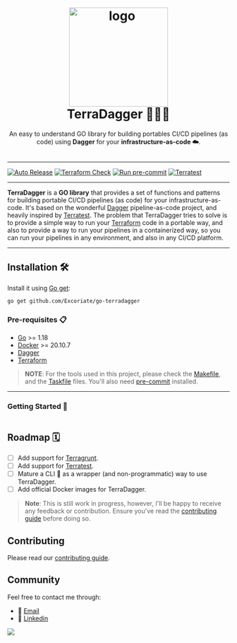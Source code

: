 <h1 align="center">
  <img alt="logo" src="https://dagger.io/img/astronaut.png" width="224px"/><br/>
  TerraDagger 👨🏻‍🚀
</h1>
<p align="center">An easy to understand GO library for building portables CI/CD pipelines (as code) using <b>Dagger</b> for your <b> infrastructure-as-code ☁️</b>.<br/><br/>

---

[![Auto Release](https://github.com/Excoriate/vault-labs/actions/workflows/release.yml/badge.svg)](https://github.com/Excoriate/vault-labs/actions/workflows/release.yml)
[![Terraform Check](https://github.com/Excoriate/terraform-registry-aws-accounts-creator/actions/workflows/ci-check-terraform.yml/badge.svg)](https://github.com/Excoriate/terraform-registry-aws-accounts-creator/actions/workflows/ci-check-terraform.yml)
[![Run pre-commit](https://github.com/Excoriate/terraform-registry-aws-accounts-creator/actions/workflows/ci-check-precommit.yml/badge.svg)](https://github.com/Excoriate/terraform-registry-aws-accounts-creator/actions/workflows/ci-check-precommit.yml)
[![Terratest](https://github.com/Excoriate/terraform-registry-aws-accounts-creator/actions/workflows/ci-pr-terratest.yml/badge.svg)](https://github.com/Excoriate/terraform-registry-aws-accounts-creator/actions/workflows/ci-pr-terratest.yml)

---
**TerraDagger** is a **GO library** that provides a set of functions and patterns for building portable CI/CD pipelines (as code) for your infrastructure-as-code. It's based on the wonderful [Dagger](https://dagger.io) pipeline-as-code project, and heavily inspired by [Terratest](https://terratest.gruntwork.io). The problem that TerraDagger tries to solve is to provide a simple way to run your [Terraform](https://www.terraform.io/) code in a portable way, and also to provide a way to run your pipelines in a containerized way, so you can run your pipelines in any environment, and also in any CI/CD platform.

---

## Installation 🛠️

Install it using [Go get](https://golang.org/cmd/go/#hdr-Add_dependencies_to_current_module_and_install_them):

```bash
go get github.com/Excoriate/go-terradagger
```

### Pre-requisites 📋

- [Go](https://golang.org/doc/install) >= 1.18
- [Docker](https://docs.docker.com/get-docker/) >= 20.10.7
- [Dagger](https://dagger.io)
- [Terraform](https://www.terraform.io/downloads.html)

>**NOTE**: For the tools used in this project, please check the [Makefile](./Makefile), and the [Taskfile](./Taskfile.yml) files. You'll also need [pre-commit](https://pre-commit.com/) installed.

---

### Getting Started 🚀

```bash
```


## Roadmap 🗓️

- [ ] Add support for [Terragrunt](https://terragrunt.gruntwork.io/).
- [ ] Add support for [Terratest](https://terratest.gruntwork.io/).
- [ ] Mature a CLI 🤖 as a wrapper (and non-programmatic) way to use TerraDagger.
- [ ] Add official Docker images for TerraDagger.

>**Note**: This is still work in progress, however, I'll be happy to receive any feedback or contribution. Ensure you've read the [contributing guide](./CONTRIBUTING.md) before doing so.


## Contributing

Please read our [contributing guide](./CONTRIBUTING.md).

## Community

Feel free to contact me through:

- 📧 [Email](mailto:alex@ideaup.cl)
- 🧳 [Linkedin](https://www.linkedin.com/in/alextorresruiz/)


<a href="https://github.com/Excoriate/stilettov2/graphs/contributors">
  <img src="https://contrib.rocks/image?repo=Excoriate/stiletto" />
</a>
